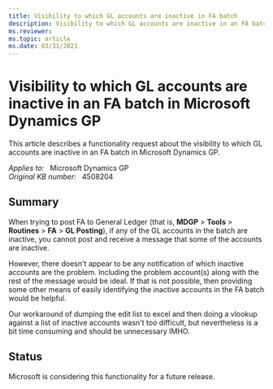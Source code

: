 ```yaml
---
title: Visibility to which GL accounts are inactive in FA batch
description: Visibility to which GL accounts are inactive in an FA batch in Microsoft Dynamics GP.
ms.reviewer: 
ms.topic: article
ms.date: 03/31/2021
---
```

# Visibility to which GL accounts are inactive in an FA batch in Microsoft Dynamics GP

This article describes a functionality request about the visibility to which GL accounts are inactive in an FA batch in Microsoft Dynamics GP.

_Applies to:_ &nbsp; Microsoft Dynamics GP  
_Original KB number:_ &nbsp; 4508204

## Summary

When trying to post FA to General Ledger (that is, **MDGP** > **Tools** > **Routines** > **FA** > **GL Posting**), if any of the GL accounts in the batch are inactive, you cannot post and receive a message that some of the accounts are inactive.

However, there doesn't appear to be any notification of which inactive accounts are the problem. Including the problem account(s) along with the rest of the message would be ideal. If that is not possible, then providing some other means of easily identifying the inactive accounts in the FA batch would be helpful.

Our workaround of dumping the edit list to excel and then doing a vlookup against a list of inactive accounts wasn't too difficult, but nevertheless is a bit time consuming and should be unnecessary IMHO.

## Status

Microsoft is considering this functionality for a future release.
